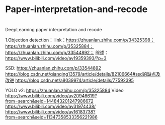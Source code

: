 # Paper-interpretation-and-recode
# 
DeepLearning paper interpretation and recode

1.Objection detection：
link：https://zhuanlan.zhihu.com/p/34325398；
      https://zhuanlan.zhihu.com/p/35325884；
      https://zhuanlan.zhihu.com/p/33544892；
      综述：https://www.bilibili.com/video/av19359393/?p=3
      
SSD:  https://zhuanlan.zhihu.com/p/33544892
      https://blog.csdn.net/qianqing13579/article/details/82106664#ssd的缺点及改进
      https://blog.csdn.net/a8039974/article/details/77592395


YOLO v2:    https://zhuanlan.zhihu.com/p/35325884
     Video  https://www.bilibili.com/video/av20946619?from=search&seid=144843201247986672
            https://www.bilibili.com/video/av31974438/
            https://www.bilibili.com/video/av16183738?from=search&seid=11347358533356221986
